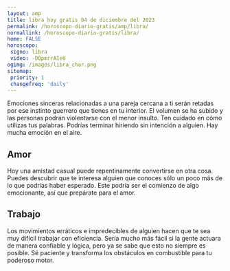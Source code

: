 ```yaml
---
layout: amp
title: libra hoy gratis 04 de diciembre del 2023 
permalink: /horoscopo-diario-gratis/amp/libra/
normallink: /horoscopo-diario-gratis/libra/
home: FALSE
horoscopo:
 signo: libra
 video: -DQpmrrAIeU
ogimg: /images/libra_char.png
sitemap:
 priority: 1
 changefreq: 'daily'
---
```



Emociones sinceras relacionadas a una pareja cercana a ti serán retadas por ese instinto guerrero que tienes en tu interior. El volumen se ha subido y las personas podrán violentarse con el menor insulto. Ten cuidado en cómo utilizas tus palabras. Podrías terminar hiriendo sin intención a alguien. Hay mucha emoción en el aire.

## Amor

Hoy una amistad casual puede repentinamente convertirse en otra cosa. Puedes descubrir que te interesa alguien que conoces sólo un poco más de lo que podrías haber esperado. Este podría ser el comienzo de algo emocionante, así que prepárate para el amor.

## Trabajo

Los movimientos erráticos e impredecibles de alguien hacen que te sea muy difícil trabajar con eficiencia. Sería mucho más fácil si la gente actuara de manera confiable y lógica, pero ya se sabe que esto no siempre es posible. Sé paciente y transforma los obstáculos en combustible para tu poderoso motor.